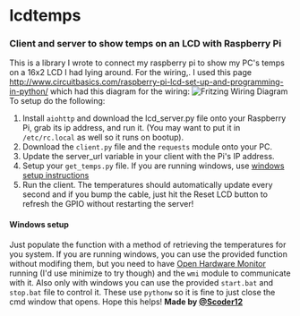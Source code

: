 # lcdtemps
### Client and server to show temps on an LCD with Raspberry Pi
This is a library I wrote to connect my raspberry pi to show my PC's temps on a 16x2 LCD I had lying around. 
For the wiring,. I used this page http://www.circuitbasics.com/raspberry-pi-lcd-set-up-and-programming-in-python/ which had this diagram for the wiring: 
![Fritzing Wiring Diagram](https://i.imgur.com/y7a0XFB.png)
To setup do the following:
1. Install `aiohttp` and download the lcd_server.py file onto your Raspberry Pi, grab its ip address, and run it. (You may want to put it in `/etc/rc.local` as well so it runs on bootup).
2. Download the `client.py` file and the `requests` module onto your PC. 
3. Update the server_url variable in your client with the Pi's IP address. 
4. Setup your `get_temps.py` file. If you are running windows, use [windows setup instructions](#Windows-setup)
5. Run the client. The temperatures should automatically update every second and if you bump the cable, just hit the Reset LCD button to refresh the GPIO without restarting the server!

#### Windows setup
Just populate the function with a method of retrieving the temperatures for you system. If you are running windows, you can use the provided function without modifing them, but you need to have [Open Hardware Monitor](https://openhardwaremonitor.org/downloads/) running (I'd use minimize to try though) and the `wmi` module to communicate with it. Also only with windows you can use the provided `start.bat` and `stop.bat` file to control it. These use `pythonw` so it is fine to just close the cmd window that opens.
Hope this helps!
**Made by [@Scoder12](https://github.com/@Scoder12)**

